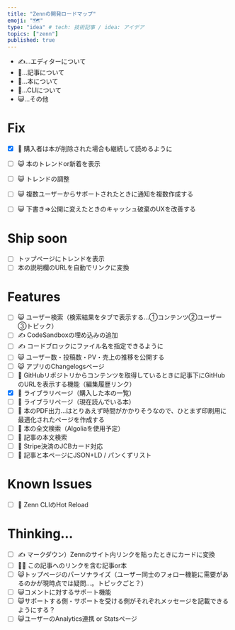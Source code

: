 ```yaml
---
title: "Zennの開発ロードマップ"
emoji: "🗺"
type: "idea" # tech: 技術記事 / idea: アイデア
topics: ["zenn"]
published: true
---
```


- ✍️...エディターについて
- 📑...記事について
- 📘...本について
- 🔨...CLIについて
- 😺...その他

# Fix
- [x] 📘 購入者は本が削除された場合も継続して読めるように
- [ ] 😺 本のトレンドor新着を表示
- [ ] 😺 トレンドの調整
- [ ] 😺 複数ユーザーからサポートされたときに通知を複数作成する
- [ ] 😺 下書き=>公開に変えたときのキャッシュ破棄のUXを改善する


# Ship soon
- [ ] トップページにトレンドを表示
- [ ] 本の説明欄のURLを自動でリンクに変換

# Features
- [ ] 😺 ユーザー検索（検索結果をタブで表示する...①コンテンツ②ユーザー③トピック）
- [ ] ✍️ CodeSandboxの埋め込みの追加
- [ ] ✍️ コードブロックにファイル名を指定できるように
- [ ] 😺 ユーザー数・投稿数・PV・売上の推移を公開する
- [ ] 😺 アプリのChangelogsページ
- [ ] 📑 GitHubリポジトリからコンテンツを取得しているときに記事下にGitHubのURLを表示する機能（編集履歴リンク）
- [x] 📘 ライブラリページ（購入した本の一覧）
- [ ] 📘 ライブラリページ（現在読んでいる本）
- [ ] 📘 本のPDF出力…はとりあえず時間がかかりそうなので、ひとまず印刷用に最適化されたページを作成する
- [ ] 📘 本の全文検索（Algoliaを使用予定）
- [ ] 📘 記事の本文検索
- [ ] 📘 Stripe決済のJCBカード対応
- [ ] 📑 記事と本ページにJSON+LD / パンくずリスト

# Known Issues
- [ ] 🔨 Zenn CLIのHot Reload

# Thinking...
- [ ] ✍️ マークダウン）Zennのサイト内リンクを貼ったときにカードに変換
- [ ] 📘📑 この記事へのリンクを含む記事or本
- [ ] 😺トップページのパーソナライズ（ユーザー同士のフォロー機能に需要があるのかが現時点では疑問…。トピックごと？）
- [ ] 😺コメントに対するサポート機能
- [ ] 😺サポートする側・サポートを受ける側がそれぞれメッセージを記載できるようにする？
- [ ] 😺ユーザーのAnalytics連携 or Statsページ
